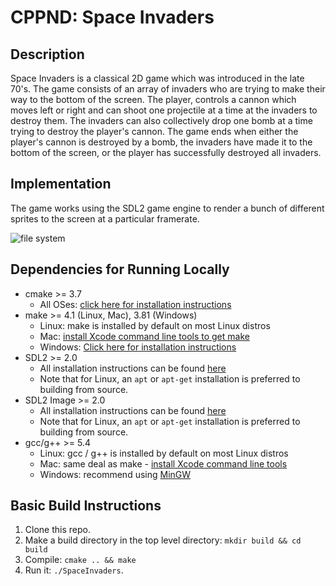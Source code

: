 # CPPND: Space Invaders

## Description
Space Invaders is a classical 2D game which was introduced in the late 70's.  The game consists of an array of invaders
who are trying to make their way to the bottom of the screen.  The player, controls a cannon which moves left or right
and can shoot one projectile at a time at the invaders to destroy them.  The invaders can also collectively drop one 
bomb at a time trying to destroy the player's cannon.  The game ends when either the player's cannon is destroyed by 
a bomb, the invaders have made it to the bottom of the screen, or the player has successfully destroyed all invaders.

## Implementation
The game works using the SDL2 game engine to render a bunch of different sprites to the screen at a particular framerate.

![file system][files]

[files]: https://github.com/vinujohn/CppND-Capstone-Space-Invaders/markdown/files.png
## Dependencies for Running Locally
* cmake >= 3.7
  * All OSes: [click here for installation instructions](https://cmake.org/install/)
* make >= 4.1 (Linux, Mac), 3.81 (Windows)
  * Linux: make is installed by default on most Linux distros
  * Mac: [install Xcode command line tools to get make](https://developer.apple.com/xcode/features/)
  * Windows: [Click here for installation instructions](http://gnuwin32.sourceforge.net/packages/make.htm)
* SDL2 >= 2.0
  * All installation instructions can be found [here](https://wiki.libsdl.org/Installation)
  * Note that for Linux, an `apt` or `apt-get` installation is preferred to building from source.
* SDL2 Image >= 2.0
  * All installation instructions can be found [here](https://www.libsdl.org/projects/SDL_image/)
  * Note that for Linux, an `apt` or `apt-get` installation is preferred to building from source.
* gcc/g++ >= 5.4
  * Linux: gcc / g++ is installed by default on most Linux distros
  * Mac: same deal as make - [install Xcode command line tools](https://developer.apple.com/xcode/features/)
  * Windows: recommend using [MinGW](http://www.mingw.org/)

## Basic Build Instructions

1. Clone this repo.
2. Make a build directory in the top level directory: `mkdir build && cd build`
3. Compile: `cmake .. && make`
4. Run it: `./SpaceInvaders`.